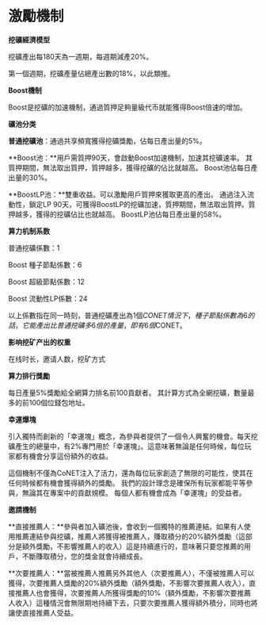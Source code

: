# 激勵機制

**挖礦經濟模型**

挖礦產出每180天為一週期，每週期減產20%。

第一個週期，挖礦產量佔總產出數的18%，以此類推。

**Boost機制**

Boost是挖礦的加速機制，通過質押足夠量級代币就能獲得Boost倍速的增加。

**礦池分类**

**普通挖礦池**：通過共享頻寬獲得挖礦獎勵，佔每日產出量的5%。

**Boost池：**用戶需質押90天，會啟動Boost加速機制，加速其挖礦速率。 其質押期間，無法取出質押，質押越多，獲得挖礦的佔比就越高。 Boost池佔每日產出量的30%。

**BoostLP池：**雙重收益。可以激勵用戶質押來獲取更高的產出。 通過注入流動性，鎖定LP 90天，可獲得BoostLP的挖礦加速，質押期間，無法取出質押。質押越多，獲得的挖礦佔比也就越高。 BoostLP池佔每日產出量的58%。

**算力机制系数**

普通挖礦係數：1

Boost 種子節點係數：6

Boost 超級節點係數：12

Boost 流動性LP係數：24

以上係數指在同一時刻，普通挖礦產出為1個$CONET情況下，種子節點係數為6的話，它能產出比普通挖礦多6倍的產量，即有6個$CONET。

**影响挖矿产出的权重**

在线时长，邀请人数，挖矿方式

**算力排行獎勵**

每日產量5%獎勵給全網算力排名前100貢獻者。 其計算方式為全網挖礦，數量最多的前100個位錢包地址。

**幸運爆塊**

引入獨特而創新的「幸運塊」概念，為參與者提供了一個令人興奮的機會。每天挖礦產生的總量中，有2%專門用於「幸運塊」。這意味著無論是任何時候，每位玩家都有機會分享這份額外的收益。

這個機制不僅為CoNET注入了活力，還為每位玩家創造了無限的可能性，使其在任何時候都有機會獲得額外的獎勵。 我們的設計理念是確保所有玩家都能平等參與，無論其在專案中的貢獻規模。 每個人都有機會成為「幸運塊」的受益者。

**邀請機制**

**直接推薦人：**參與者加入礦池後，會收到一個獨特的推薦連結。如果有人使用推薦連結參與挖礦，推薦人將獲得被推薦人，賺取積分的20%額外獎勵（這部分是額外獎勵，不影響推薦人的收入）這是持續進行的，意味著只要您推薦的用戶，不斷賺取積分，您的獎金就會持續成長。

**次要推薦人：**當被推薦人推薦另外其他人（次要推薦人），不僅被推薦人可以獲得，次要推薦人獎勵的20%額外獎勵（額外獎勵，不影響次要推薦人收入），直接推薦人也會獲得，次要推薦人所獲得獎勵的10%（額外獎勵，不影響次要推薦人收入）這種情況會無限期地持續下去，只要次要推薦人獲得額外積分，同時也將讓使直接推薦人受益。&#x20;
